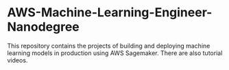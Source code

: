 # AWS-Machine-Learning-Engineer-Nanodegree
This repository contains the projects of building and deploying machine learning models in production using AWS Sagemaker. There are also tutorial videos.
